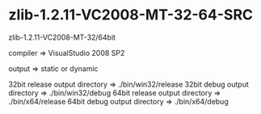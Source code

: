 # zlib-1.2.11-VC2008-MT-32-64-SRC
zlib-1.2.11-VC2008-MT-32/64bit

compiler => VisualStudio 2008 SP2

output => static or dynamic

32bit release output directory => ./bin/win32/release
32bit debug output directory => ./bin/win32/debug
64bit release output directory => ./bin/x64/release
64bit debug output directory => ./bin/x64/debug
